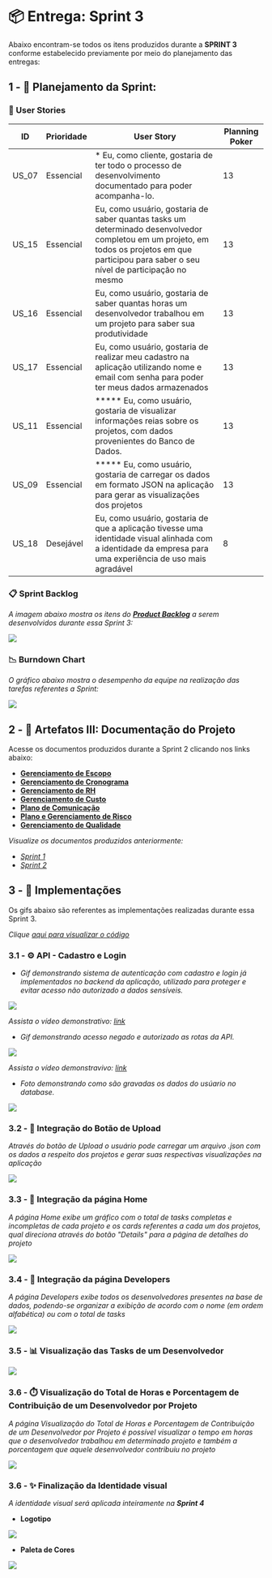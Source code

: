# 📦 Entrega: __Sprint 3__

Abaixo encontram-se todos os itens produzidos durante a __SPRINT 3__ conforme estabelecido previamente por meio do planejamento das entregas: 

## 1 - 📅 Planejamento da Sprint:

### 📝 User Stories

| ID    | Prioridade | User Story                                                   | Planning Poker |
| ----- | ---------- | ------------------------------------------------------------ | -------------- |
| US_07 | Essencial  | \* Eu, como cliente, gostaria de ter todo o processo de desenvolvimento documentado para poder acompanha-lo. | 13             |
| US_15 | Essencial  | Eu, como usuário, gostaria de saber quantas tasks um determinado desenvolvedor completou em um projeto, em todos os projetos em que participou para saber o seu nível de participação no mesmo | 13             |
| US_16 | Essencial  | Eu, como usuário, gostaria de saber quantas horas um desenvolvedor trabalhou em um projeto para saber sua produtividade | 13             |
| US_17 | Essencial  | Eu, como usuário, gostaria de realizar meu cadastro na aplicação utilizando nome e email com senha para poder ter meus dados armazenados | 13             |
| US_11 | Essencial  | ***** Eu, como usuário, gostaria de visualizar informações reias sobre os projetos, com dados provenientes do Banco de Dados. | 13             |
| US_09 | Essencial  | ***** Eu, como usuário, gostaria de carregar os dados em formato JSON na aplicação para gerar as visualizações dos projetos | 13             |
| US_18 | Desejável  | Eu, como usuário, gostaria de que a aplicação tivesse uma identidade visual alinhada com a identidade da empresa para uma experiência de uso mais agradável | 8              |

### 📋 Sprint Backlog

*A imagem abaixo mostra os itens do [__Product Backlog__](https://github.com/vinicius-hso/api-fatec-2s-gswatcher/blob/Sprint-1/documentation/%2303_backlog_v4.pdf) a serem desenvolvidos durante essa Sprint 3:*

![](https://github.com/vinicius-hso/api-fatec-2s-gswatcher/blob/Sprint-3/Images/sprint3-backlog.png)

### 📉 Burndown Chart

*O gráfico abaixo mostra o desempenho da equipe na realização das tarefas referentes a Sprint:*

![](https://github.com/vinicius-hso/api-fatec-2s-gswatcher/blob/Sprint-3/Images/burndown-sprint3.png)

## 2 - 📂 Artefatos III: Documentação do Projeto

Acesse os documentos produzidos durante a Sprint 2 clicando nos links abaixo:

* [__Gerenciamento de Escopo__](https://github.com/vinicius-hso/api-fatec-2s-gswatcher/blob/Sprint-3/Documentation/Gerenciamento%20do%20Escopo_SPRINT_3.pdf)
* [__Gerenciamento de Cronograma__](https://github.com/vinicius-hso/api-fatec-2s-gswatcher/blob/Sprint-3/Documentation/Gerenciamento%20de%20Cronograma_SPRINT_3.pdf)
* [__Gerenciamento de RH__](https://github.com/vinicius-hso/api-fatec-2s-gswatcher/blob/Sprint-3/Documentation/Gerenciamento%20de%20RH_SPRINT_3.pdf)
* [__Gerenciamento de Custo__](https://github.com/vinicius-hso/api-fatec-2s-gswatcher/blob/Sprint-3/Documentation/Gerenciamento%20de%20Custo__SPRINT_3.pdf)
* [__Plano de Comunicação__](https://github.com/vinicius-hso/api-fatec-2s-gswatcher/blob/Sprint-3/Documentation/Matriz%20das%20Comunica%C3%A7%C3%B5es.xlsx)
* [__Plano e Gerenciamento de Risco__](https://github.com/vinicius-hso/api-fatec-2s-gswatcher/blob/Sprint-3/Documentation/Plano%20de%20Gerenciamento%20de%20Risco.pdf)
* [__Gerenciamento de Qualidade__](https://github.com/vinicius-hso/api-fatec-2s-gswatcher/blob/Sprint-3/Documentation/Gerenciamento%20de%20Qualidade.pdf)

*Visualize os documentos produzidos anteriormente:*

* *[Sprint 1](https://github.com/vinicius-hso/api-fatec-2s-gswatcher/tree/Sprint-1#2----artefatos-i-documenta%C3%A7%C3%A3o-do-projeto)*
* *[Sprint 2](https://github.com/vinicius-hso/api-fatec-2s-gswatcher/tree/Sprint-2#2----artefatos-ii-documenta%C3%A7%C3%A3o-do-projeto)*

## 3 - 💫 Implementações

Os gifs abaixo são referentes as implementações realizadas durante essa Sprint 3.

*Clique [aqui para visualizar o código]( )*

### 3.1 - ⚙️ API - Cadastro e Login
* *Gif demonstrando sistema de autenticação com cadastro e login já implementados no backend da aplicação, utilizado para proteger e evitar acesso não autorizado a dados sensíveis.*

![](https://github.com/vinicius-hso/api-fatec-2s-gswatcher/blob/Sprint-3/Images/api-login-cadastro.gif)

*Assista o vídeo demonstrativo: [link](https://youtu.be/YAZNf1QEOVQ)*

* *Gif demonstrando acesso negado e autorizado as rotas da API.*

![](https://github.com/vinicius-hso/api-fatec-2s-gswatcher/blob/Sprint-3/Images/acesso-negado.gif)

*Assista o vídeo demonstravivo: [link](https://youtu.be/qC0gN-zDaVI)*

* *Foto demonstrando como são gravadas os dados do usúario no database.*

![](https://github.com/vinicius-hso/api-fatec-2s-gswatcher/blob/Sprint-3/Images/password-storage.jpeg)


### 3.2 - 🧩 Integração do Botão de Upload

*Através do botão de Upload o usuário pode carregar um arquivo .json com os dados a respeito dos projetos e gerar suas respectivas visualizações na aplicação*

![](https://github.com/vinicius-hso/api-fatec-2s-gswatcher/blob/Sprint-3/Images/upload-button.gif)

### 3.3 - 🧩 Integração da página Home

*A página Home exibe um gráfico com o total de tasks completas e incompletas de cada projeto e os cards referentes a cada um dos projetos, qual direciona através do botão "Details" para a página de detalhes do projeto*

![](https://github.com/vinicius-hso/api-fatec-2s-gswatcher/blob/Sprint-3/Images/integracao-home.gif)

### 3.4 - 🧩 Integração da página Developers

*A página Developers exibe todos os desenvolvedores presentes na base de dados, podendo-se organizar a exibição de acordo com o nome (em ordem alfabética) ou com o total de tasks*

![](https://github.com/vinicius-hso/api-fatec-2s-gswatcher/blob/Sprint-3/Images/integracao-developers.gif)

### 3.5 - 📊 Visualização das Tasks de um Desenvolvedor

![](https://github.com/vinicius-hso/api-fatec-2s-gswatcher/blob/Sprint-3/Images/tasks-developer.gif)

### 3.6 - ⏱️ Visualização do Total de Horas e Porcentagem de Contribuição de um Desenvolvedor por Projeto

*A página Visualização do Total de Horas e Porcentagem de Contribuição de um Desenvolvedor por Projeto é possível visualizar o tempo em horas que o desenvolvedor trabalhou em determinado projeto e também a porcentagem que aquele desenvolvedor contribuiu no projeto*

![](https://github.com/vinicius-hso/api-fatec-2s-gswatcher/blob/Sprint-3/Images/total-hours-developer.gif)

### 3.6 - ✨ Finalização da Identidade visual 

*A identidade visual será aplicada inteiramente na __Sprint 4__*

* __Logotipo__

![](https://github.com/vinicius-hso/api-fatec-2s-gswatcher/blob/Sprint-3/Images/gswatcher-logo.gif)

* __Paleta de Cores__

![](https://github.com/vinicius-hso/api-fatec-2s-gswatcher/blob/Sprint-3/Images/identidade-visual.png)
